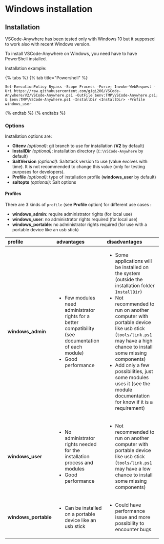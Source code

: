 # Windows installation

## Installation

VSCode-Anywhere has been tested only with Windows 10 but it supposed to work also with recent Windows version.

To install VSCode-Anywhere on Windows, you need have to have PowerShell installed.

Installation example:

{% tabs %}
{% tab title="Powershell" %}
```text
Set-ExecutionPolicy Bypass -Scope Process -Force; Invoke-WebRequest -Uri https://raw.githubusercontent.com/gigi206/VSCode-Anywhere/V2/VSCode-Anywhere.ps1 -OutFile $env:TMP\VSCode-Anywhere.ps1; & $env:TMP\VSCode-Anywhere.ps1 -InstallDir <InstallDir> -Profile windows_user
```
{% endtab %}
{% endtabs %}

### Options

Installation options are:

* **Gitenv** _\(optional\)_: git branch to use for installation \(**V2** by default\)
* **InstallDir** _\(optional\)_: installation directory \(`C:\VSCode-Anywhere` by default\)
* **SaltVersion** _\(optional\)_: Saltstack version to use \(value evolves with time\). It is not recommended to change this value \(only for testing purposes for developers\).
* **Profile** _\(optional\)_: type of installation profile \(**windows\_user** by default\)
* **saltopts** _\(optional\)_: Salt options

#### Profiles

There are 3 kinds of `profile` \(see **Profile** option\) for different use cases :

* **windows\_admin**: require administrator rights \(for local use\)
* **windows\_user**: no administrator rights required \(for local use\)
* **windows\_portable**: no administrator rights required \(for use with a portable device like an usb stick\)

<table>
  <thead>
    <tr>
      <th style="text-align:left"><b>profile</b>
      </th>
      <th style="text-align:left"><b>advantages</b>
      </th>
      <th style="text-align:left"><b>disadvantages</b>
      </th>
    </tr>
  </thead>
  <tbody>
    <tr>
      <td style="text-align:left"><b>windows_admin</b>
      </td>
      <td style="text-align:left">
        <ul>
          <li>Few modules need administrator rights for a better compatibility (see
            documentation of each module)</li>
          <li>Good performance</li>
        </ul>
      </td>
      <td style="text-align:left">
        <ul>
          <li>Some applications will be installed on the system (outside the installation
            folder <code>InstallDir</code>)</li>
          <li>Not recommended to run on another computer with portable device like usb
            stick (<code>tools/link.ps1</code> may have a high chance to install some
            missing components)</li>
          <li>Add only a few possibilities, just some modules uses it (see the module
            documentation for know if it is a requirement)</li>
        </ul>
      </td>
    </tr>
    <tr>
      <td style="text-align:left"><b>windows_user</b>
      </td>
      <td style="text-align:left">
        <ul>
          <li>No administrator rights needed for the installation process and modules</li>
          <li>Good performance</li>
        </ul>
      </td>
      <td style="text-align:left">
        <ul>
          <li>Not recommended to run on another computer with portable device like usb
            stick (<code>tools/link.ps1</code> may have a low chance to install some
            missing components)</li>
        </ul>
      </td>
    </tr>
    <tr>
      <td style="text-align:left"><b>windows_portable</b>
      </td>
      <td style="text-align:left">
        <ul>
          <li>Can be installed on a portable device like an usb stick</li>
        </ul>
      </td>
      <td style="text-align:left">
        <ul>
          <li>Could have performance issue and more possibility to encounter bugs</li>
        </ul>
      </td>
    </tr>
  </tbody>
</table>

